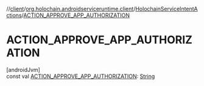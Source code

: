 //[client](../../../index.md)/[org.holochain.androidserviceruntime.client](../index.md)/[HolochainServiceIntentActions](index.md)/[ACTION_APPROVE_APP_AUTHORIZATION](-a-c-t-i-o-n_-a-p-p-r-o-v-e_-a-p-p_-a-u-t-h-o-r-i-z-a-t-i-o-n.md)

# ACTION_APPROVE_APP_AUTHORIZATION

[androidJvm]\
const val [ACTION_APPROVE_APP_AUTHORIZATION](-a-c-t-i-o-n_-a-p-p-r-o-v-e_-a-p-p_-a-u-t-h-o-r-i-z-a-t-i-o-n.md): [String](https://kotlinlang.org/api/core/kotlin-stdlib/kotlin/-string/index.html)